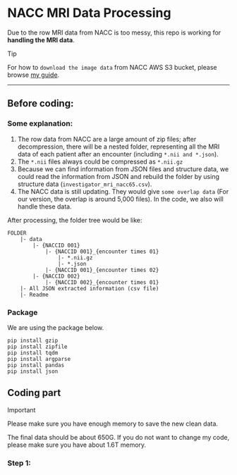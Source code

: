 # NACC MRI Data Processing

Due to the row MRI data from NACC is too messy, this repo is working for **handling the MRI data**.

>[!TIP]
> For how to `download the image data` from NACC AWS S3 bucket, please browse [my guide](https://github.com/JinqianPan/NACC_img_download).

---
## Before coding:
### Some explanation:
1. The row data from NACC are a large amount of zip files; after decompression, there will be a nested folder, representing all the MRI data of each patient after an encounter (including `*.nii and *.json`).
2. The `*.nii` files always could be compressed as `*.nii.gz`
3. Because we can find information from JSON files and structure data, we could read the information from JSON and rebuild the folder by using structure data (`investigator_mri_nacc65.csv`).
4. The NACC data is still updating. They would give `some overlap data` (For our version, the overlap is around 5,000 files). In the code, we also will handle these data.

After processing, the folder tree would be like:
```
FOLDER
    |- data
        |- {NACCID 001}
            |- {NACCID 001}_{encounter times 01}
                |- *.nii.gz
                |- *.json
            |- {NACCID 001}_{encounter times 02}
        |- {NACCID 002}
            |- {NACCID 002}_{encounter times 01}
    |- All JSON extracted information (csv file)
    |- Readme
```

### Package
We are using the package below.
```
pip install gzip
pip install zipfile
pip install tqdm
pip install argparse
pip install pandas
pip install json
```

## Coding part

>[!IMPORTANT]
> Please make sure you have enough memory to save the new clean data.
>
> The final data should be about 650G. If you do not want to change my code, please make sure you have about 1.6T memory.

### Step 1:
